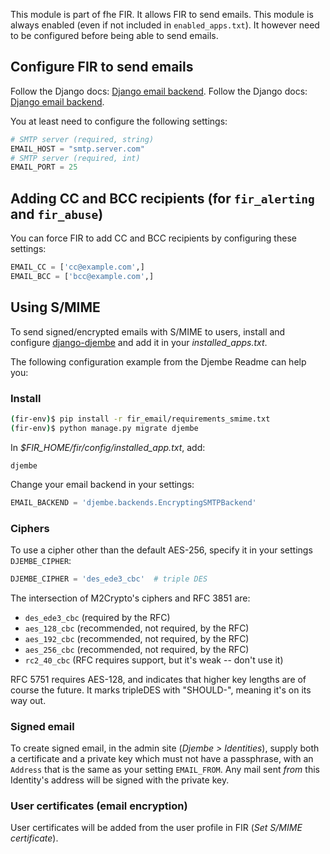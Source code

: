 This module is part of fhe FIR. It allows FIR to send emails.
This module is always enabled (even if not included in `enabled_apps.txt`). It however need to be configured before being able to send emails.

## Configure FIR to send emails

Follow the Django docs: [Django email backend](https://docs.djangoproject.com/en/1.9/topics/email/).
Follow the Django docs: [Django email backend](https://docs.djangoproject.com/en/5.0/topics/email/).

You at least need to configure the following settings:

```python
# SMTP server (required, string)
EMAIL_HOST = "smtp.server.com"
# SMTP server (required, int)
EMAIL_PORT = 25
```

## Adding CC and BCC recipients (for `fir_alerting` and `fir_abuse`)

You can force FIR to add CC and BCC recipients by configuring these settings:

```python
EMAIL_CC = ['cc@example.com',]
EMAIL_BCC = ['bcc@example.com',]
```

## Using S/MIME

To send signed/encrypted emails with S/MIME to users, install and configure [django-djembe](https://github.com/cabincode/django-djembe) and add it in your *installed_apps.txt*.

The following configuration example from the Djembe Readme can help you:

### Install

```bash
(fir-env)$ pip install -r fir_email/requirements_smime.txt
(fir-env)$ python manage.py migrate djembe
```

In *$FIR_HOME/fir/config/installed_app.txt*, add:

```
djembe
```

Change your email backend in your settings:

```python
EMAIL_BACKEND = 'djembe.backends.EncryptingSMTPBackend'
```

### Ciphers

To use a cipher other than the default AES-256, specify it in your settings `DJEMBE_CIPHER`:


```python
DJEMBE_CIPHER = 'des_ede3_cbc'  # triple DES
```
The intersection of M2Crypto's ciphers and RFC 3851 are:

* `des_ede3_cbc` (required by the RFC)
* `aes_128_cbc` (recommended, not required, by the RFC)
* `aes_192_cbc` (recommended, not required, by the RFC)
* `aes_256_cbc` (recommended, not required, by the RFC)
* `rc2_40_cbc` (RFC requires support, but it's weak -- don't use it)

RFC 5751 requires AES-128, and indicates that higher key lengths are of
course the future. It marks tripleDES with "SHOULD-", meaning it's on its
way out.

### Signed email

To create signed email, in the admin site (*Djembe > Identities*), supply both a certificate and a private key which must not have a passphrase, with an `Address` that is the same as your setting `EMAIL_FROM`. Any mail sent *from* this Identity's address will be signed with the private key.

### User certificates (email encryption)

User certificates will be added from the user profile in FIR (*Set S/MIME certificate*).
